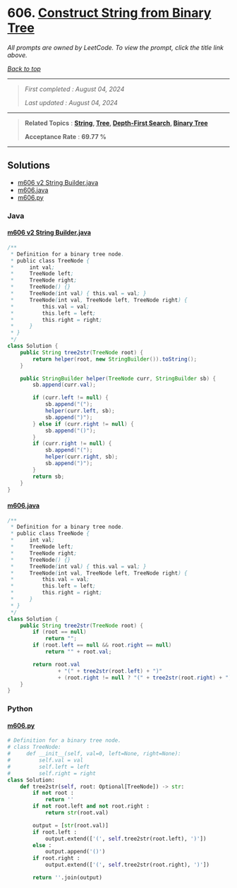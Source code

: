 # 606. [Construct String from Binary Tree](<https://leetcode.com/problems/construct-string-from-binary-tree>)

*All prompts are owned by LeetCode. To view the prompt, click the title link above.*

*[Back to top](<../README.md>)*

------

> *First completed : August 04, 2024*
>
> *Last updated : August 04, 2024*

------

> **Related Topics** : **[String](<by_topic/String.md>), [Tree](<by_topic/Tree.md>), [Depth-First Search](<by_topic/Depth-First Search.md>), [Binary Tree](<by_topic/Binary Tree.md>)**
>
> **Acceptance Rate** : **69.77 %**

------

## Solutions

- [m606 v2 String Builder.java](<../my-submissions/m606 v2 String Builder.java>)
- [m606.java](<../my-submissions/m606.java>)
- [m606.py](<../my-submissions/m606.py>)
### Java
#### [m606 v2 String Builder.java](<../my-submissions/m606 v2 String Builder.java>)
```Java
/**
 * Definition for a binary tree node.
 * public class TreeNode {
 *     int val;
 *     TreeNode left;
 *     TreeNode right;
 *     TreeNode() {}
 *     TreeNode(int val) { this.val = val; }
 *     TreeNode(int val, TreeNode left, TreeNode right) {
 *         this.val = val;
 *         this.left = left;
 *         this.right = right;
 *     }
 * }
 */
class Solution {
    public String tree2str(TreeNode root) {
        return helper(root, new StringBuilder()).toString();
    }

    public StringBuilder helper(TreeNode curr, StringBuilder sb) {
        sb.append(curr.val);

        if (curr.left != null) {
            sb.append("(");
            helper(curr.left, sb);
            sb.append(")");
        } else if (curr.right != null) {
            sb.append("()");
        }
        if (curr.right != null) {
            sb.append("(");
            helper(curr.right, sb);
            sb.append(")");
        }
        return sb;
    }
}
```

#### [m606.java](<../my-submissions/m606.java>)
```Java
/**
 * Definition for a binary tree node.
 * public class TreeNode {
 *     int val;
 *     TreeNode left;
 *     TreeNode right;
 *     TreeNode() {}
 *     TreeNode(int val) { this.val = val; }
 *     TreeNode(int val, TreeNode left, TreeNode right) {
 *         this.val = val;
 *         this.left = left;
 *         this.right = right;
 *     }
 * }
 */
class Solution {
    public String tree2str(TreeNode root) {
        if (root == null)
            return "";
        if (root.left == null && root.right == null)
            return "" + root.val;

        return root.val
                + "(" + tree2str(root.left) + ")"
                + (root.right != null ? "(" + tree2str(root.right) + ")" : ""); 
    }
}
```

### Python
#### [m606.py](<../my-submissions/m606.py>)
```Python
# Definition for a binary tree node.
# class TreeNode:
#     def __init__(self, val=0, left=None, right=None):
#         self.val = val
#         self.left = left
#         self.right = right
class Solution:
    def tree2str(self, root: Optional[TreeNode]) -> str:
        if not root :
            return ''
        if not root.left and not root.right :
            return str(root.val)

        output = [str(root.val)]
        if root.left :
            output.extend(['(', self.tree2str(root.left), ')'])
        else :
            output.append('()')
        if root.right :
            output.extend(['(', self.tree2str(root.right), ')'])

        return ''.join(output)
```

